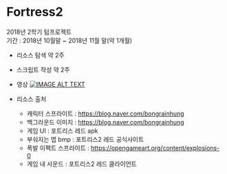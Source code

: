 # Fortress2
2018년 2학기 텀프로젝트  
기간 : 2018년 10월말 ~ 2018년 11월 말(약 1개월)
- 리소스 탐색 약 2주
- 스크립트 작성 약 2주    

-  영상
  [![IMAGE ALT TEXT](http://img.youtube.com/vi/Cjntqqy8IQk/0.jpg)](http://www.youtube.com/watch?v=Cjntqqy8IQk "Video Title")

- 리소스 출처
  - 캐릭터 스프라이트 : https://blog.naver.com/bongrainhung
  - 백그라운드 이미지 : https://blog.naver.com/bongrainhung
  - 게임 UI : 포트리스 레드 apk
  - 부숴지는 맵 bmp : 포트리스2 레드 공식사이트
  - 폭발 이펙트 스프라이트 : https://opengameart.org/content/explosions-0
  - 게임 내 사운드 : 포트리스2 레드 클라이언트
